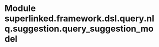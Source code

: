 Module superlinked.framework.dsl.query.nlq.suggestion.query_suggestion_model
============================================================================